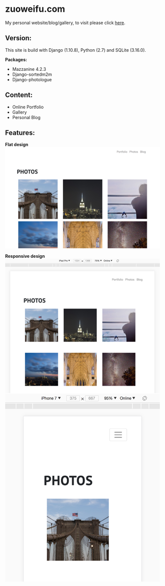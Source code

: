 # zuoweifu.com
My personal website/blog/gallery, to visit please click [here](http://www.zuoweifu.com).

## Version:
This site is build with Django (1.10.8), Python (2.7) and SQLite (3.16.0).

**Packages:**

 - Mazzanine 4.2.3
 - Django-sortedm2m
 - Django-photologue

## Content:

 - Online Portfolio
 - Gallery 
 - Personal Blog 
 
## Features:
**Flat design**
![Gallery](/moderna/static/img/images/1.png)

**Responsive design**
![Ipad Pro](/moderna/static/img/images/2.png)
![Iphone 7](/moderna/static/img/images/3.png)